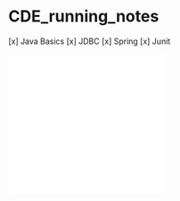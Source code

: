 # CDE_running_notes
[x] Java Basics
[x] JDBC
[x] Spring
[x] Junit

![Alt Text](Vanilla-1s-280px.gif)

